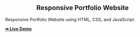 <div>
  
  <h2 align="center">Responsive Portfolio Website</h2>

  Responsive Portfolio Website using HTML, CSS, and JavaScript.

  <a href=" https://sheeshpal-singh.github.io/Myprojects-Portfolio/"><strong>➥ Live Demo</strong></a>



</div>
